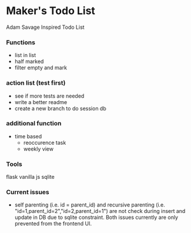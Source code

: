 # Maker's Todo List
Adam Savage Inspired Todo List


### Functions
- list in list
- half marked
- filter empty and mark


### action list (test first)
- see if more tests are needed
- write a better readme
- create a new branch to do session db


### additional function
- time based
    - reoccurence task
    - weekly view



### Tools
flask
vanilla js
sqlite


### Current issues
- self parenting (i.e. id = parent_id) and recursive parenting (i.e. "id=1,parent_id=2","id=2,parent_id=1") are not check during insert and update in DB due to sqlite constraint. Both issues currently are only prevented from the frontend UI.